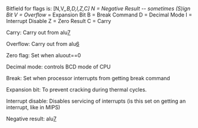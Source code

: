 Bitfield for flags is: [N,V,_,B,D,I,Z,C]
N = Negative Result -- sometimes (S)ign Bit
V = Overflow_ = Expansion Bit
B = Break Command
D = Decimal Mode
I = Interrupt Disable
Z = Zero Result
C = Carry

Carry: Carry out from alu[7](7.md)

Overflow: Carry out from alu[6](6.md)

Zero flag: Set when aluout==0

Decimal mode: controls BCD mode of CPU

Break: Set when processor interrupts from getting break command

Expansion bit: To prevent cracking during thermal cycles.

Interrupt disable: Disables servicing of interrupts (is this set on getting an interrupt, like in MIPS)

Negative result: alu[7](7.md)